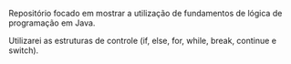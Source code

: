 Repositório focado em mostrar a utilização de fundamentos de lógica de programação em Java.

Utilizarei as estruturas de controle (if, else, for, while, break, continue e switch).
